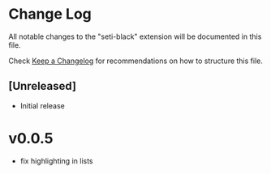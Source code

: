 # Change Log

All notable changes to the "seti-black" extension will be documented in this file.

Check [Keep a Changelog](http://keepachangelog.com/) for recommendations on how to structure this file.

## [Unreleased]

- Initial release

# v0.0.5
* fix highlighting in lists


